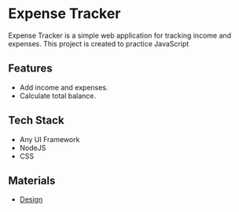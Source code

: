 # Expense Tracker

Expense Tracker is a simple web application for tracking income and expenses. This project is created to practice JavaScript

## Features

- Add income and expenses.
- Calculate total balance.

## Tech Stack

- Any UI Framework
- NodeJS
- CSS

## Materials

- [Design](https://www.figma.com/design/E6wZYCTyHA35ACD5Q3XCYr/Money-Tracker?node-id=4-4649&p=f&t=9fdpvhaVbCHeTAAd-0)
